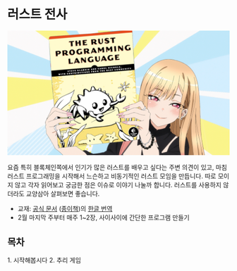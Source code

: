 # 러스트 전사

![](rust_warrior.png)

요즘 특히 블록체인쪽에서 인기가 많은 러스트를 배우고 싶다는 주변 의견이 있고,
마침 러스트 프로그래밍을 시작해서 느슨하고 비동기적인 러스트 모임을 만듭니다.
따로 모이지 않고 각자 읽어보고 궁금한 점은 이슈로 이야기 나눌까 합니다.
러스트를 사용하지 않더라도 교양삼아 살펴보면 좋습니다.

* 교재: [공식 문서](https://doc.rust-lang.org/book/)
  ([종이책](https://www.amazon.com/-/en/dp/1718503105/))의
  [한글 번역](https://rust-kr.github.io/doc.rust-kr.org/)
* 2월 마지막 주부터 매주 1~2장, 사이사이에 간단한 프로그램 만들기

## 목차

1\. 시작해봅시다
2\. 추리 게임

